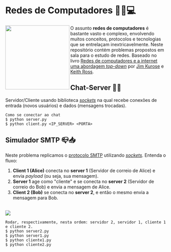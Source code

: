 # Redes de Computadores :mag_right::globe_with_meridians::computer:
<img align="left" width="200" height="200" src="https://upload.wikimedia.org/wikipedia/commons/thumb/8/80/Gnome-preferences-system-network.svg/200px-Gnome-preferences-system-network.svg.png">

O assunto **redes de computadores** é bastante vasto e complexo, envolvendo muitos conceitos, protocolos e tecnologias que se entrelaçam inextricavelmente. Neste repositório contém problemas propostos em sala para o estudo de redes. Baseado no livro [Redes de computadores e a internet uma abordagem *top-down*](https://www.amazon.com.br/Redes-Computadores-Internet-Abordagem-Top-Down/dp/8581436773) por [Jim Kurose](https://en.wikipedia.org/wiki/Jim_Kurose) e [Keith Ross](https://en.wikipedia.org/wiki/Keith_W._Ross).

Chat-Server :bust_in_silhouette::speech_balloon:
------
Servidor/Cliente usando biblioteca [*sockets*](https://pt.wikipedia.org/wiki/Soquete_de_rede) na qual recebe conexões de entrada (novos usuários) e dados (mensagens trocadas).
```
Como se conectar ao chat
$ python server.py
$ python client.py <IP_SERVER> <PORTA>
```

Simulador SMTP :mailbox_closed::inbox_tray:
------
Neste problema replicamos o [protocolo SMTP](https://pt.wikipedia.org/wiki/Simple_Mail_Transfer_Protocol) utilizando [*sockets*](https://pt.wikipedia.org/wiki/Soquete_de_rede). Entenda o fluxo:<br/>
1. **Client 1 (Alice)** conecta no **server 1** (Servidor de correio de Alice) e envia *payload* (ou seja, sua mensagem).
2. **Server 1** age como "cliente" e se conecta no **server 2** (Servidor de correio do Bob) e envia a mensagem de Alice.
3. **Client 2 (Bob)** se conecta no **server 2**, e então o mesmo envia a mensagem para Bob.
<br/>
<img align="center" src="http://imagem.b2s-space.com/upimg/60505/0/e235c8edfb.jpeg"><br/>

```
Rodar, respectivamente, nesta ordem: servidor 2, servidor 1, cliente 1 e cliente 2.
$ python server2.py
$ python server1.py
$ python cliente1.py
$ python cliente2.py
```
